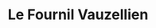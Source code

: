 ---
title: "Le Fournil Vauzellien"
url: /varennes-vauzelles/le-fournil-vauzellien/
shop: boulangerie
---